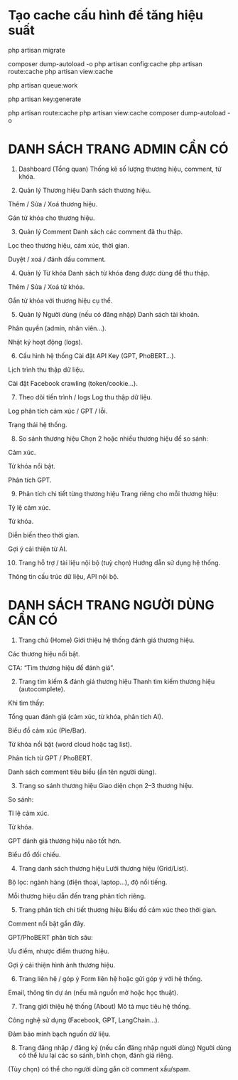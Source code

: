 # Tạo cache cấu hình để tăng hiệu suất
php artisan migrate

composer dump-autoload -o
php artisan config:cache
php artisan route:cache
php artisan view:cache

php artisan queue:work


php artisan key:generate


php artisan route:cache
php artisan view:cache
composer dump-autoload -o

# DANH SÁCH TRANG ADMIN CẦN CÓ
1. Dashboard (Tổng quan)
Thống kê số lượng thương hiệu, comment, từ khóa.

2. Quản lý Thương hiệu
Danh sách thương hiệu.

Thêm / Sửa / Xoá thương hiệu.

Gán từ khóa cho thương hiệu.

3. Quản lý Comment
Danh sách các comment đã thu thập.

Lọc theo thương hiệu, cảm xúc, thời gian.

Duyệt / xoá / đánh dấu comment.

4. Quản lý Từ khóa
Danh sách từ khóa đang được dùng để thu thập.

Thêm / Sửa / Xoá từ khóa.

Gắn từ khóa với thương hiệu cụ thể.

5. Quản lý Người dùng (nếu có đăng nhập)
Danh sách tài khoản.

Phân quyền (admin, nhân viên...).

Nhật ký hoạt động (logs).

6. Cấu hình hệ thống
Cài đặt API Key (GPT, PhoBERT...).

Lịch trình thu thập dữ liệu.

Cài đặt Facebook crawling (token/cookie...).

7. Theo dõi tiến trình / logs
Log thu thập dữ liệu.

Log phân tích cảm xúc / GPT / lỗi.

Trạng thái hệ thống.

8. So sánh thương hiệu
Chọn 2 hoặc nhiều thương hiệu để so sánh:

Cảm xúc.

Từ khóa nổi bật.

Phân tích GPT.

9. Phân tích chi tiết từng thương hiệu
Trang riêng cho mỗi thương hiệu:

Tỷ lệ cảm xúc.

Từ khóa.

Diễn biến theo thời gian.

Gợi ý cải thiện từ AI.

10. Trang hỗ trợ / tài liệu nội bộ (tuỳ chọn)
Hướng dẫn sử dụng hệ thống.

Thông tin cấu trúc dữ liệu, API nội bộ.


# DANH SÁCH TRANG NGƯỜI DÙNG CẦN CÓ
1. Trang chủ (Home)
Giới thiệu hệ thống đánh giá thương hiệu.

Các thương hiệu nổi bật.

CTA: “Tìm thương hiệu để đánh giá”.

2. Trang tìm kiếm & đánh giá thương hiệu
Thanh tìm kiếm thương hiệu (autocomplete).

Khi tìm thấy:

Tổng quan đánh giá (cảm xúc, từ khóa, phân tích AI).

Biểu đồ cảm xúc (Pie/Bar).

Từ khóa nổi bật (word cloud hoặc tag list).

Phân tích từ GPT / PhoBERT.

Danh sách comment tiêu biểu (ẩn tên người dùng).

3. Trang so sánh thương hiệu
Giao diện chọn 2–3 thương hiệu.

So sánh:

Tỉ lệ cảm xúc.

Từ khóa.

GPT đánh giá thương hiệu nào tốt hơn.

Biểu đồ đối chiếu.

4. Trang danh sách thương hiệu
Lưới thương hiệu (Grid/List).

Bộ lọc: ngành hàng (điện thoại, laptop…), độ nổi tiếng.

Mỗi thương hiệu dẫn đến trang phân tích riêng.

5. Trang phân tích chi tiết thương hiệu
Biểu đồ cảm xúc theo thời gian.

Comment nổi bật gần đây.

GPT/PhoBERT phân tích sâu:

Ưu điểm, nhược điểm thương hiệu.

Gợi ý cải thiện hình ảnh thương hiệu.

6. Trang liên hệ / góp ý
Form liên hệ hoặc gửi góp ý với hệ thống.

Email, thông tin dự án (nếu mã nguồn mở hoặc học thuật).

7. Trang giới thiệu hệ thống (About)
Mô tả mục tiêu hệ thống.

Công nghệ sử dụng (Facebook, GPT, LangChain…).

Đảm bảo minh bạch nguồn dữ liệu.

8. Trang đăng nhập / đăng ký (nếu cần đăng nhập người dùng)
Người dùng có thể lưu lại các so sánh, bình chọn, đánh giá riêng.

(Tùy chọn) có thể cho người dùng gắn cờ comment xấu/spam.